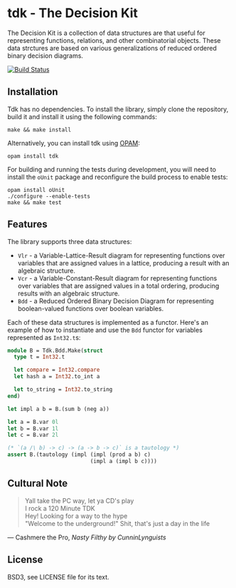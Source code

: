 # tdk - The Decision Kit

The Decision Kit is a collection of data structures are that useful for
representing functions, relations, and other combinatorial objects. These data
strctures are based on various generalizations of reduced ordered binary
decision diagrams.

[![Build Status](https://travis-ci.org/frenetic-lang/ocaml-tdk.png)](https://travis-ci.org/frenetic-lang/ocaml-tdk)

## Installation

Tdk has no dependencies. To install the library, simply clone the repository,
build it and install it using the following commands:

    make && make install

Alternatively, you can install tdk using [OPAM][]:

[OPAM]: http://opam.ocaml.org/

    opam install tdk

For building and running the tests during development, you will need to install
the `oUnit` package and reconfigure the build process to enable tests:

    opam install oUnit
    ./configure --enable-tests
    make && make test

## Features

The library supports three data structures:

  * `Vlr` - a Variable-Lattice-Result diagram for representing functions over
    variables that are assigned values in a lattice, producing a result with an
    algebraic structure.
  * `Vcr` - a Variable-Constant-Result diagram for representing functions over
    variables that are assigned values in a total ordering, producing results
    with an algebraic structure.
  * `Bdd` - a Reduced Ordered Binary Decision Diagram for representing
    boolean-valued functions over boolean variables.

Each of these data structures is implemented as a functor. Here's an example of
how to instantiate and use the `Bdd` functor for variables represented as
`Int32.t`s:

```ocaml
module B = Tdk.Bdd.Make(struct
  type t = Int32.t

  let compare = Int32.compare
  let hash a = Int32.to_int a

  let to_string = Int32.to_string
end)

let impl a b = B.(sum b (neg a))

let a = B.var 0l
let b = B.var 1l
let c = B.var 2l

(* `(a /\ b) -> c) -> (a -> b -> c)` is a tautology *)
assert B.(tautology (impl (impl (prod a b) c)
                          (impl a (impl b c))))
```

## Cultural Note

> Yall take the PC way, let ya CD's play  
> I rock a 120 Minute TDK  
> Hey! Looking for a way to the hype  
> "Welcome to the underground!" Shit, that's just a day in the life

&mdash; Cashmere the Pro, *Nasty Filthy by CunninLynguists*

## License

BSD3, see LICENSE file for its text.

